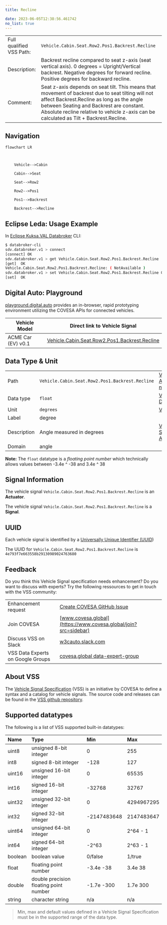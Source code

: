 ```yaml
---
title: Recline

date: 2023-06-05T12:38:56.461742
no_list: true
---
```



| | |
|---|---|
| Full qualified VSS Path: | `Vehicle.Cabin.Seat.Row2.Pos1.Backrest.Recline` |
| Description: | Backrest recline compared to seat z-axis (seat vertical axis). 0 degrees = Upright/Vertical backrest. Negative degrees for forward recline. Positive degrees for backward recline. |
| Comment: | Seat z-axis depends on seat tilt. This means that movement of backrest due to seat tilting will not affect Backrest.Recline as long as the angle between Seating and Backrest are constant. Absolute recline relative to vehicle z-axis can be calculated as Tilt + Backrest.Recline. |

## Navigation

```mermaid
flowchart LR



    Vehicle-->Cabin

    Cabin-->Seat

    Seat-->Row2

    Row2-->Pos1

    Pos1-->Backrest

    Backrest-->Recline

```

## Eclipse Leda: Usage Example

In [Eclipse Kuksa.VAL Databroker](https://github.com/eclipse/kuksa.val/tree/master/kuksa_databroker) CLI:



```bash
$ databroker-cli
sdv.databroker.v1 > connect
[connect] OK
sdv.databroker.v1 > get Vehicle.Cabin.Seat.Row2.Pos1.Backrest.Recline
[get]  OK
Vehicle.Cabin.Seat.Row2.Pos1.Backrest.Recline: ( NotAvailable )
sdv.databroker.v1 > set Vehicle.Cabin.Seat.Row2.Pos1.Backrest.Recline 0
[set]  OK
```

## Digital Auto: Playground

[playground.digital.auto](http://digital.auto) provides an in-browser, rapid prototyping environment utilizing the COVESA APIs for connected vehicles. 

| Vehicle Model | Direct link to Vehicle Signal |
|---|---|
| ACME Car (EV) v0.1 | [Vehicle.Cabin.Seat.Row2.Pos1.Backrest.Recline](https://digitalauto.netlify.app/model/STLWzk1WyqVVLbfymb4f/cvi/list/Vehicle.Cabin.Seat.Row2.Pos1.Backrest.Recline/) |

## Data Type & Unit

| | | |
|---|---|---|
| Path | `Vehicle.Cabin.Seat.Row2.Pos1.Backrest.Recline` | [VSS: Addressing nodes](https://covesa.github.io/vehicle_signal_specification/rule_set/basics/) |
| Data type | `float` | [VSS: Datatypes](https://covesa.github.io/vehicle_signal_specification/rule_set/data_entry/data_types/) |
| Unit | `degrees` | [VSS: Units](https://covesa.github.io/vehicle_signal_specification/rule_set/data_entry/data_unit_types/) |
| Label | degree | |
| Description | Angle measured in degrees | [VSS: Sensors & Actuators](https://covesa.github.io/vehicle_signal_specification/rule_set/data_entry/sensor_actuator/) |
| Domain | angle | [](https://covesa.github.io/vehicle_signal_specification/rule_set/data_entry/data_unit_types/) |










**Note:** The `float` datatype is a *floating point number* which technically allows values between -3.4e ^ -38 and 3.4e ^ 38




## Signal Information

The vehicle signal `Vehicle.Cabin.Seat.Row2.Pos1.Backrest.Recline` is an **Actuator**.





The vehicle signal `Vehicle.Cabin.Seat.Row2.Pos1.Backrest.Recline` is a **Signal**.



## UUID

Each vehicle signal is identified by a [Universally Unique Identifier (UUID](https://en.wikipedia.org/wiki/Universally_unique_identifier))

The UUID for `Vehicle.Cabin.Seat.Row2.Pos1.Backrest.Recline` is `4e793f7e663558b29130989024763680`


## Feedback

Do you think this Vehicle Signal specification needs enhancement? Do you want to discuss with experts? Try the following ressources to get in touch with the VSS community:

| | |
|---|---|
| Enhancement request | [Create COVESA GitHub Issue](https://github.com/COVESA/vehicle_signal_specification/issues/new?body=Please+describe+your+feedback&title=Signal+feedback+Vehicle.Cabin.Seat.Row2.Pos1.Backrest.Recline) |
| Join COVESA | [www.covesa.global](https://www.covesa.global/join?src=sidebar) |
| Discuss VSS on Slack | [w3cauto.slack.com](http://w3cauto.slack.com/) |
| VSS Data Experts on Google Groups | [covesa.global data-expert-group](https://groups.google.com/a/covesa.global/g/data-expert-group) |

## About VSS

The [Vehicle Signal Specification](https://covesa.github.io/vehicle_signal_specification/) (VSS)
is an initiative by COVESA to define a syntax and a catalog for vehicle signals.
The source code and releases can be found in the [VSS github repository](https://github.com/COVESA/vehicle_signal_specification).

## Supported datatypes

The following is a list of VSS supported built-in datatypes:

Name       | Type                       | Min  | Max
:----------|:---------------------------|:-----|:---
uint8      | unsigned 8-bit integer     | 0    | 255
int8       | signed 8-bit integer       | -128 | 127
uint16     | unsigned 16-bit integer    |  0   | 65535
int16      | signed 16-bit integer      | -32768 | 32767
uint32     | unsigned 32-bit integer    | 0 | 4294967295
int32      | signed 32-bit integer      | -2147483648 | 2147483647
uint64     | unsigned 64-bit integer    | 0    | 2^64 - 1
int64      | signed 64-bit integer      | -2^63 | 2^63 - 1
boolean    | boolean value              | 0/false | 1/true
float      | floating point number      | -3.4e -38 | 3.4e 38
double     | double precision floating point number | -1.7e -300 | 1.7e 300
string     | character string           | n/a  | n/a

> Min, max and default values defined in a Vehicle Signal Specification must be in the supported range of the data type.
